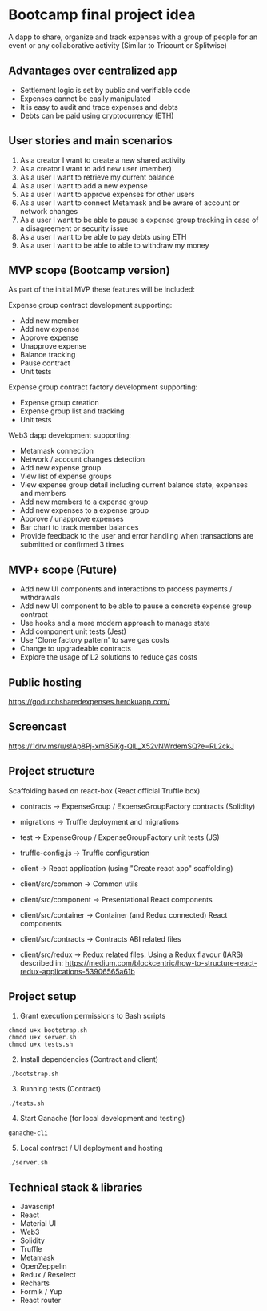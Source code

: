 
# Bootcamp final project idea

A dapp to share, organize and track expenses with a group of people for an event or any collaborative activity (Similar to Tricount or Splitwise)

## Advantages over centralized app

* Settlement logic is set by public and verifiable code 
* Expenses cannot be easily manipulated 
* It is easy to audit and trace expenses and debts
* Debts can be paid using cryptocurrency (ETH)

## User stories and main scenarios

1. As a creator I want to create a new shared activity
2. As a creator I want to add new user (member)
3. As a user I want to retrieve my current balance
4. As a user I want to add a new expense
5. As a user I want to approve expenses for other users
6. As a user I want to connect Metamask and be aware of account or network changes
7. As a user I want to be able to pause a expense group tracking in case of a disagreement or security issue
8. As a user I want to be able to pay debts using ETH
9. As a user I want to be able to able to withdraw my money

## MVP scope (Bootcamp version)

As part of the initial MVP these features will be included:

Expense group contract development supporting:

- Add new member
- Add new expense
- Approve expense
- Unapprove expense
- Balance tracking
- Pause contract
- Unit tests

Expense group contract factory development supporting:

- Expense group creation
- Expense group list and tracking
- Unit tests

Web3 dapp development supporting:

- Metamask connection 
- Network / account changes detection
- Add new expense group
- View list of expense groups
- View expense group detail including current balance state, expenses and members
- Add new members to a expense group
- Add new expenses to a expense group
- Approve / unapprove expenses
- Bar chart to track member balances
- Provide feedback to the user and error handling when transactions are submitted or confirmed 3 times
  
## MVP+ scope (Future)

- Add new UI components and interactions to process payments / withdrawals
- Add new UI component to be able to pause a concrete expense group contract
- Use hooks and a more modern approach to manage state
- Add component unit tests (Jest)
- Use 'Clone factory pattern' to save gas costs
- Change to upgradeable contracts 
- Explore the usage of L2 solutions to reduce gas costs
## Public hosting

https://godutchsharedexpenses.herokuapp.com/

## Screencast

https://1drv.ms/u/s!Ap8Pj-xmB5iKg-QlL_X52vNWrdemSQ?e=RL2ckJ

## Project structure

Scaffolding based on react-box (React official Truffle box)

* contracts -> ExpenseGroup / ExpenseGroupFactory contracts (Solidity)
* migrations -> Truffle deployment and migrations
* test -> ExpenseGroup / ExpenseGroupFactory unit tests (JS)
* truffle-config.js -> Truffle configuration

* client -> React application (using "Create react app" scaffolding)
* client/src/common -> Common utils
* client/src/component -> Presentational React components
* client/src/container -> Container (and Redux connected) React components
* client/src/contracts -> Contracts ABI related files
* client/src/redux -> Redux related files. Using a Redux flavour (IARS) described in: https://medium.com/blockcentric/how-to-structure-react-redux-applications-53906565a61b

## Project setup

1. Grant execution permissions to Bash scripts
```
chmod u+x bootstrap.sh
chmod u+x server.sh
chmod u+x tests.sh
```
2. Install dependencies (Contract and client)
```
./bootstrap.sh
```
3. Running tests (Contract)
```
./tests.sh
```
4. Start Ganache (for local development and testing)
```
ganache-cli
```
5. Local contract / UI deployment and hosting
```
./server.sh
```

## Technical stack & libraries

* Javascript
* React
* Material UI
* Web3
* Solidity
* Truffle
* Metamask
* OpenZeppelin
* Redux / Reselect
* Recharts
* Formik / Yup
* React router  